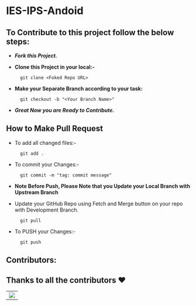 # IES-IPS-Andoid

## To Contribute to this project follow the below steps:

* ***Fork this Project.***
* **Clone this Project in your local:-** 
        
        git clone <Foked Repo URL>
        
* **Make your Separate Branch according to your task:** 

        git checkout -b "<Your Branch Name>"
        
* ***Great Now you are Ready to Contribute.***  


## How to Make Pull Request

* To add all changed files:-

        git add .

* To commit your Changes:-

        git commit -m "tag: commit message"
        
* **Note Before Push, Please Note that you Update your Local Branch with Upstream Branch**  
* Update your GitHub Repo using Fetch and Merge button on your repo with Development Branch.

        git pull

* To PUSH your Changes:-

        git push 
        
        
        
<h2>Contributors:</h2>

## Thanks to all the contributors ❤️

<table>
   <tr>
      <td>
         <a href = "https://github.com/MohitGupta121/IES-IPS-Andoid/graphs/contributors">
         <img src = "https://contrib.rocks/image?repo=MohitGupta121/IES-IPS-Andoid"/>
         </a>
      </td>
   </tr>
</table>
        
